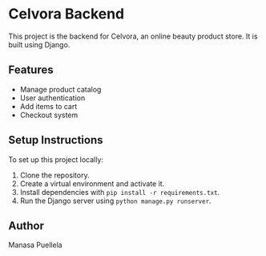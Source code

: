 # Celvora Backend
This project is the backend for Celvora, an online beauty product store. It is built using Django.

## Features
- Manage product catalog
- User authentication
- Add items to cart
- Checkout system

## Setup Instructions
To set up this project locally:
1. Clone the repository.
2. Create a virtual environment and activate it.
3. Install dependencies with `pip install -r requirements.txt`.
4. Run the Django server using `python manage.py runserver`.

## Author
Manasa Puellela
